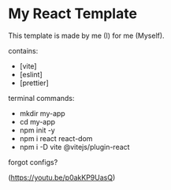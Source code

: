 # My React Template

This template is made by me (I) for me (Myself).

contains:

- [vite]
- [eslint]
- [prettier]

terminal commands:

- mkdir my-app
- cd my-app
- npm init -y
- npm i react react-dom
- npm i -D vite @vitejs/plugin-react

forgot configs?

(https://youtu.be/p0akKP9UasQ)
